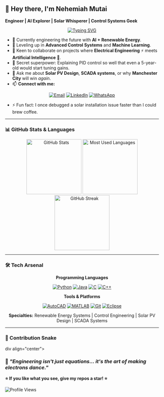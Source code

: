 ## 👋 Hey there, I'm Nehemiah Mutai  
**Engineer | AI Explorer | Solar Whisperer | Control Systems Geek**

<div align="center">

[![Typing SVG](https://readme-typing-svg.herokuapp.com?font=Fira+Code&pause=1000&color=70A5FD&center=true&vCenter=true&width=435&lines=AI+%2B+Renewable+Energy+Engineer;Control+Systems+Enthusiast;Solar+PV+Design+Expert;SCADA+Systems+Developer)](https://git.io/typing-svg)

</div>

- 🔭 Currently engineering the future with **AI + Renewable Energy**.  
- 🌱 Leveling up in **Advanced Control Systems** and **Machine Learning**.  
- 🤝 Keen to collaborate on projects where **Electrical Engineering** ⚡ meets **Artificial Intelligence** 🤖.  
- 🧠 Secret superpower: Explaining PID control so well that even a 5-year-old would start tuning gains.  
- 💬 Ask me about **Solar PV Design**, **SCADA systems**, or why **Manchester City** will win *again*.  
- 📫 **Connect with me:**

<div align="center">
  
[![Email](https://img.shields.io/badge/Email-D14836?style=for-the-badge&logo=gmail&logoColor=white)](mailto:nemnemick17@gmail.com)
[![LinkedIn](https://img.shields.io/badge/LinkedIn-0077B5?style=for-the-badge&logo=linkedin&logoColor=white)](https://www.linkedin.com/in/nehemiah-mutai)
[![WhatsApp](https://img.shields.io/badge/WhatsApp-25D366?style=for-the-badge&logo=whatsapp&logoColor=white)](https://wa.me/254715271059)

</div>

- ⚡ Fun fact: I once debugged a solar installation issue faster than I could brew coffee.  
---
### 📊 GitHub Stats & Languages

<div align="center">
  <img height="180em" src="https://github-readme-stats.vercel.app/api?username=Nemick&show_icons=true&theme=dark&hide_border=true&count_private=true" alt="GitHub Stats" />
  <img height="180em" src="https://github-readme-stats.vercel.app/api/top-langs/?username=Nemick&layout=compact&theme=dark&hide_border=true&langs_count=8" alt="Most Used Languages" />
</div>

<div align="center">
  <img height="180em" src="https://github-readme-streak-stats.herokuapp.com/?user=Nemick&theme=dark&hide_border=true&background=0D1117&ring=70A5FD&fire=70A5FD&currStreakLabel=C9D1D9" alt="GitHub Streak" />
</div>

---

### 🛠️ Tech Arsenal

<div align="center">

**Programming Languages**
  
[![Python](https://img.shields.io/badge/Python-3776AB?style=for-the-badge&logo=python&logoColor=white)](https://python.org)
[![Java](https://img.shields.io/badge/Java-ED8B00?style=for-the-badge&logo=java&logoColor=white)](https://java.com)
[![C](https://img.shields.io/badge/C-00599C?style=for-the-badge&logo=c&logoColor=white)](https://en.wikipedia.org/wiki/C_(programming_language))
[![C++](https://img.shields.io/badge/C%2B%2B-00599C?style=for-the-badge&logo=c%2B%2B&logoColor=white)](https://isocpp.org)

**Tools & Platforms**

[![AutoCAD](https://img.shields.io/badge/AutoCAD-FF0000?style=for-the-badge&logo=autodesk&logoColor=white)](https://autodesk.com)
[![MATLAB](https://img.shields.io/badge/MATLAB-0076A8?style=for-the-badge&logo=mathworks&logoColor=white)](https://mathworks.com)
[![Git](https://img.shields.io/badge/Git-F05032?style=for-the-badge&logo=git&logoColor=white)](https://git-scm.com)
[![Eclipse](https://img.shields.io/badge/Eclipse-2C2255?style=for-the-badge&logo=eclipse&logoColor=white)](https://eclipse.org)

**Specialties:** Renewable Energy Systems | Control Engineering | Solar PV Design | SCADA Systems

</div>

---
### 🐍 Contribution Snake  
div align="center">

<picture>
  <source media="(prefers-color-scheme: dark)" srcset="https://raw.githubusercontent.com/Nemick/Nemick/output/snake-dark.svg?sanitize=true&v=2025-08-18#gh-dark-mode-only)
  <source media="(prefers-color-scheme: light)" srcset="https://raw.githubusercontent.com/Nemick/Nemick/output/snake.svg?sanitize=true&v=2025-08-18#gh-light-mode-only)
  <img alt="github contribution grid snake animation" src="https://raw.githubusercontent.com/Nemick/Nemick/output/snake.svg?sanitize=true&v=2025-08-18#gh-light-mode-only)
</picture>

</div>

---

<div align="center">
  
### 🌟 *"Engineering isn't just equations… it's the art of making electrons dance."*

**⭐ If you like what you see, give my repos a star! ⭐**

![Profile Views](https://komarev.com/ghpvc/?username=Nemick&color=blueviolet&style=flat-square&label=Profile+Views)

</div>
 
